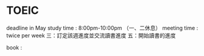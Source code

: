 # TOEIC

deadline in May
study time : 8:00pm-10:00pm （一、二休息）
meeting time : twice per week
    三：訂定該週進度並交流讀書進度
    五：開始讀書的進度

book :
